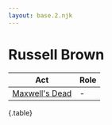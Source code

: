 ```yaml
---
layout: base.2.njk
---
```


# Russell Brown

| Act | Role |
|---|---|
| [Maxwell's Dead](../maxwells-dead) | - |

{.table}